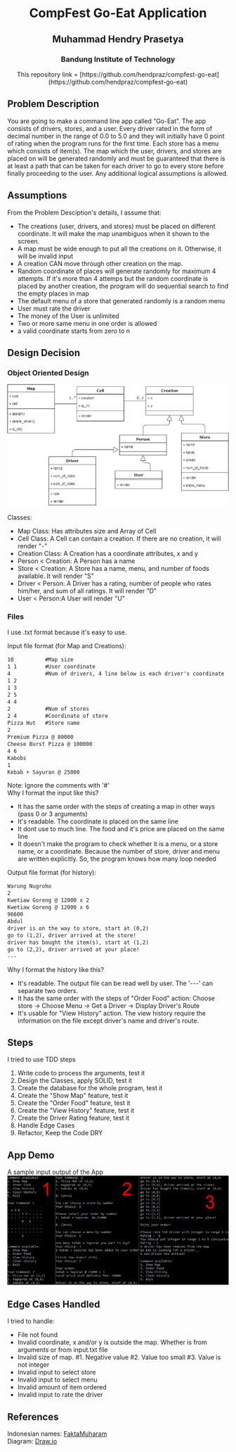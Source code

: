 <h1 align="center">
  <br>
  CompFest Go-Eat Application
  <br>
</h1>

<h2 align="center">
  Muhammad Hendry Prasetya
  <br>
</h2>

<h3 align="center">
  Bandung Institute of Technology
</h2>

<p align = center> This repository link = [https://github.com/hendpraz/compfest-go-eat](https://github.com/hendpraz/compfest-go-eat) <p>

## Problem Description

You are going to make a command line app called “Go-Eat”. The app consists of drivers, stores, and a user. Every driver rated in the form of decimal number in the range of 0.0 to 5.0 and they will initially have 0 point of rating when the program runs for the first time. Each store has a menu which consists of item(s). The map which the user, drivers, and stores are placed on will be generated randomly and must be guaranteed that there is at least a path that can be taken for each driver to go to every store before finally proceeding to the user. Any additional logical assumptions is allowed.

## Assumptions

From the Problem Desciption's details, I assume that:
- The creations (user, drivers, and stores) must be placed on different coordinate. It will make the map unambiguos when it shown to the screen.
- A map must be wide enough to put all the creations on it. Otherwise, it will be invalid input
- A creation CAN move through other creation on the map.
- Random coordinate of places will generate randomly for maximum 4 attempts. If it's more than 4 attemps but the random coordinate is placed by another creation, the program will do sequential search to find the empty places in map
- The default menu of a store that generated randomly is a random menu
- User must rate the driver
- The money of the User is unlimited
- Two or more same menu in one order is allowed
- a valid coordinate starts from zero to n

## Design Decision

### Object Oriented Design

![diagram](img/diagram.jpg)

Classes:
- Map Class: Has attributes size and Array of Cell
- Cell Class: A Cell can contain a creation. If there are no creation, it will render "-"
- Creation Class: A Creation has a coordinate attributes, x and y
- Person < Creation: A Person has a name
- Store < Creation: A Store has a name, menu, and number of foods available. It will render "S"
- Driver < Person: A Driver has a rating, number of people who rates him/her, and sum of all ratings. It will render "D"
- User < Person:A User will render "U"

### Files

I use .txt format because it's easy to use.

Input file format (for Map and Creations):
```
10          #Map size
1 1         #User coordinate
4           #Num of drivers, 4 line below is each driver's coordinate
1 2
1 3
2 5
4 4
2           #Num of stores
2 4         #Coordinate of store
Pizza Hut   #Store name
2
Premium Pizza @ 80000
Cheese Burst Pizza @ 100000
4 6
Kabobs
1
Kebab + Sayuran @ 25000
```

Note: Ignore the comments with '#'<br>
Why I format the input like this?
- It has the same order with the steps of creating a map in other ways (pass 0 or 3 arguments)
- It's readable. The coordinate is placed on the same line
- It dont use to much line. The food and it's price are placed on the same line
- It doesn't make the program to check whether it is a menu, or a store name, or a coordinate. Because the number of store, driver and menu are written explicitly. So, the program knows how many loop needed

Output file format (for history):
```
Warung Nugroho
2
Kwetiaw Goreng @ 12000 x 2
Kwetiaw Goreng @ 12000 x 6
96600
Abdul
driver is on the way to store, start at (0,2)
go to (1,2), driver arrived at the store!
driver has bought the item(s), start at (1,2)
go to (2,2), driver arrived at your place!
---
```

Why I format the history like this?
- It's readable. The output file can be read well by user. The '---' can separate two orders.
- It has the same order with the steps of "Order Food" action: Choose store -> Choose Menu -> Get a Driver -> Display Driver's Route
- It's usable for "View History" action. The view history require the information on the file except driver's name and driver's route.

## Steps

I tried to use TDD steps 
1. Write code to process the arguments, test it
2. Design the Classes, apply SOLID, test it
3. Create the database for the whole program, test it
4. Create the "Show Map" feature, test it
5. Create the "Order Food" feature, test it
6. Create the "View History" feature, test it
7. Create the Driver Rating feature, test it
8. Handle Edge Cases
9. Refactor, Keep the Code DRY

## App Demo

A sample input output of the App
![demo](img/demo.jpg)

## Edge Cases Handled

I tried to handle:
- File not found
- Invalid coordinate, x and/or y is outside the map. Whether is from arguments or from input.txt file
- Invalid size of map. #1. Negative value #2. Value too small #3. Value is not integer
- Invalid input to select store
- Invalid input to select menu
- Invalid amount of item ordered
- Invalid input to rate the driver

## References

Indonesian names: [FaktaMuharam](http://faktamuharam.blogspot.com/2012/11/top-1000-nama-populer-di-indonesia.html)<br>
Diagram: [Draw.io](https://www.draw.io/)